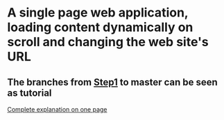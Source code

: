 # A single page web application, loading content dynamically on scroll and changing the web site's URL

## The branches from [Step1](https://github.com/mentalmove/SinglePage/tree/Step1-WithoutJavascript) to master can be seen as tutorial

[Complete explanation on one page](https://mentalmove.github.io/SinglePage/)
